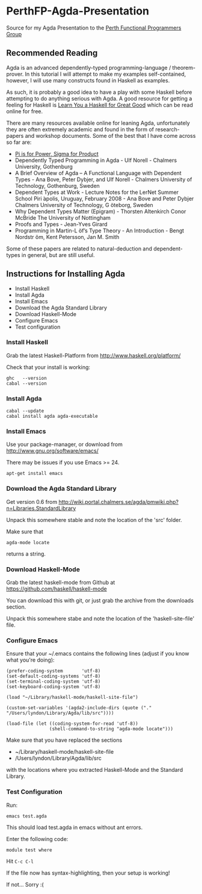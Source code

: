 PerthFP-Agda-Presentation
=========================

Source for my Agda Presentation to the <a href="http://www.meetup.com/PerthFP/">Perth Functional Programmers Group</a>

## Recommended Reading

Agda is an advanced dependently-typed programming-language / theorem-prover. In this
tutorial I will attempt to make my examples self-contained, however, I will
use many constructs found in Haskell as examples.

As such, it is probably a good idea to have a play with some Haskell before
attempting to do anything serious with Agda. A good resource for getting a
feeling for Haskell is <a href="http://learnyouahaskell.com/">Learn You a Haskell for Great Good</a>
which can be read online for free.

There are many resources available online for leaning Agda, unfortunately they are
often extremely academic and found in the form of research-papers and workshop documents.
Some of the best that I have come across so far are:

* <a href="http://www.jonmsterling.com/posts/2012-09-07-pi-is-for-power-sigma-for-product.html">Pi is for Power, Sigma for Product</a>
* Dependently Typed Programming in Agda - Ulf Norell - Chalmers University, Gothenburg
* A Brief Overview of Agda – A Functional Language with Dependent Types -
  Ana Bove, Peter Dybjer, and Ulf Norell - Chalmers University of Technology, Gothenburg, Sweden
* Dependent Types at Work - Lecture Notes for the LerNet Summer School Piri ́apolis, Uruguay, February 2008 -
  Ana Bove and Peter Dybjer
  Chalmers University of Technology, G ̈oteborg, Sweden
* Why Dependent Types Matter (Epigram) - Thorsten Altenkirch Conor McBride The University of Nottingham
* Proofs and Types - Jean-Yves Girard
* Programming in Martin-L ̈of’s Type Theory - An Introduction - Bengt Nordstr ̈om, Kent Petersson, Jan M. Smith

Some of these papers are related to natural-deduction and dependent-types in general, but are still useful.

## Instructions for Installing Agda

* Install Haskell
* Install Agda
* Install Emacs
* Download the Agda Standard Library
* Download Haskell-Mode
* Configure Emacs
* Test configuration

### Install Haskell

Grab the latest Haskell-Platform from http://www.haskell.org/platform/

Check that your install is working:

    ghc   --version
    cabal --version

### Install Agda

    cabal --update
    cabal install agda agda-executable

### Install Emacs

Use your package-manager, or download from http://www.gnu.org/software/emacs/

There may be issues if you use Emacs \>= 24.

    apt-get install emacs


### Download the Agda Standard Library

Get version 0.6 from http://wiki.portal.chalmers.se/agda/pmwiki.php?n=Libraries.StandardLibrary

Unpack this somewhere stable and note the location of the 'src' folder.

Make sure that

    agda-mode locate

returns a string.

### Download Haskell-Mode

Grab the latest haskell-mode from Github at https://github.com/haskell/haskell-mode

You can download this with git, or just grab the archive from the downloads section.

Unpack this somewhere stabe and note the location of the 'haskell-site-file' file.

### Configure Emacs

Ensure that your ~/.emacs contains the following lines (adjust if you know what you're doing):

    (prefer-coding-system       'utf-8)
    (set-default-coding-systems 'utf-8)
    (set-terminal-coding-system 'utf-8)
    (set-keyboard-coding-system 'utf-8)

    (load "~/Library/haskell-mode/haskell-site-file")

    (custom-set-variables '(agda2-include-dirs (quote ("." "/Users/lyndon/Library/Agda/lib/src"))))

    (load-file (let ((coding-system-for-read 'utf-8))
                    (shell-command-to-string "agda-mode locate")))

Make sure that you have replaced the sections

* ~/Library/haskell-mode/haskell-site-file
* /Users/lyndon/Library/Agda/lib/src

with the locations where you extracted Haskell-Mode and the Standard Library.

### Test Configuration

Run:

    emacs test.agda

This should load test.agda in emacs without ant errors.

Enter the following code:

    module test where

Hit `C-c C-l`

If the file now has syntax-highlighting, then your setup is working!

If not... Sorry :(
